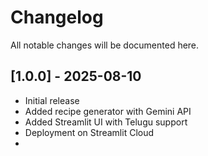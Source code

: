 # Changelog

All notable changes will be documented here.

## [1.0.0] - 2025-08-10
- Initial release
- Added recipe generator with Gemini API
- Added Streamlit UI with Telugu support
- Deployment on Streamlit Cloud
-
